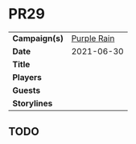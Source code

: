 # PR29

|||
| --- | --- |
| **Campaign(s)** | [Purple Rain](../campaigns/purple-rain.md) | session.3
| **Date** | 2021-06-30 |
| **Title** | |
| **Players** | |
| **Guests** | |
| **Storylines** | |

## TODO
